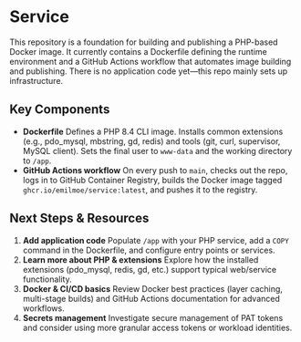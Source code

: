 # Service

This repository is a foundation for building and publishing a PHP-based Docker image. It currently contains a Dockerfile defining the runtime environment and a GitHub Actions workflow that automates image building and publishing. There is no application code yet—this repo mainly sets up infrastructure.

## Key Components

- **Dockerfile**
  Defines a PHP 8.4 CLI image. Installs common extensions (e.g., pdo_mysql, mbstring, gd, redis) and tools (git, curl, supervisor, MySQL client). Sets the final user to `www-data` and the working directory to `/app`.
- **GitHub Actions workflow**
  On every push to `main`, checks out the repo, logs in to GitHub Container Registry, builds the Docker image tagged `ghcr.io/emilmoe/service:latest`, and pushes it to the registry.

## Next Steps & Resources

1. **Add application code**
   Populate `/app` with your PHP service, add a `COPY` command in the Dockerfile, and configure entry points or services.
2. **Learn more about PHP & extensions**
   Explore how the installed extensions (pdo_mysql, redis, gd, etc.) support typical web/service functionality.
3. **Docker & CI/CD basics**
   Review Docker best practices (layer caching, multi-stage builds) and GitHub Actions documentation for advanced workflows.
4. **Secrets management**
   Investigate secure management of PAT tokens and consider using more granular access tokens or workload identities.

